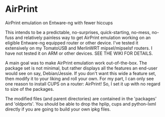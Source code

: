 # AirPrint
AirPrint emulation on Entware-ng with fewer hiccups

This intends to be a predictable, no-surprises, quick-starting, no-mess, no-fuss and relatively painless way to get AirPrint emulation working on an eligible Entware-ng equipped router or other device. I've tested it extensively on my TomatoUSB and MerlinWRT mipsel/mipselsf routers.  I have not tested it on ARM or other devices. SEE THE WIKI FOR DETAILS.

A main goal was to make AirPrint emulation work out-of-the-box.  The package set is not minimal, but rather displays all the features an end-user would see on say, Debian/Jessie.  If you don't want this wide a feature set, then modify it to your liking and roll your own.  For my part, I can only see one reason to install CUPS on a router:  AirPrint!  So, I set it up with no regard to size of the packages.

The modified files (and parent directories) are contained in the 'packages' and 'oldports'.  You should be able to drop the hplip, cups and python-lxml directly if you are going to build your own ipkg files.

